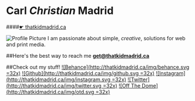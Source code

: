 # Carl *Christian* Madrid

####[☛ thatkidmadrid.ca](https://thatkidmadrid.ca)

![Profile Picture](http://thatkidmadrid.ca/img/profile-250.jpg)
I am passionate about simple, *creative*, solutions for web and print media.

##Here's the best way to reach me
**[get@thatkidmadrid.ca](mailto:get@thatkidmadrid.com)**

##Check out my stuff!
[![Behance](http://thatkidmadrid.ca/img/behance.svg =32x)](http://www.behance.net/kidmadrid)	[![Github](http://thatkidmadrid.ca/img/github.svg =32x)](http://www.github.com/ccmadrid)	[![Instagram](http://thatkidmadrid.ca/img/instagram.svg =32x)](http://www.instagram.com/kidmadrid)	[![Twitter](http://thatkidmadrid.ca/img/twitter.svg =32x)](http://www.twitter.com/thatkidmadrid)	[![Off The Dome](http://thatkidmadrid.ca/img/otd.svg =32x)](http://www.offthedome.ca/)
